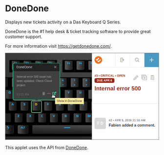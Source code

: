 # DoneDone

Displays new tickets activity on a Das Keyboard Q Series.

DoneDone is the #1 help desk & ticket tracking software to provide great customer support.

For more information visit <https://getdonedone.com/>.

![DoneDone on a Das Keyboard Q](assets/image.png "DoneDone applet")

This applet uses the API from [DoneDone](https://www.getdonedone.com/api/).
